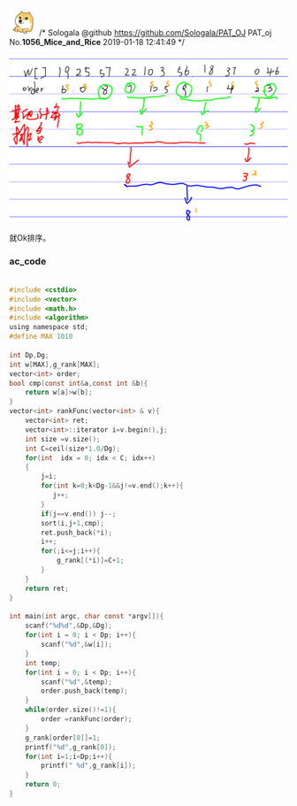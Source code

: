 ![](https://github.com/Sologala/SomeThings/blob/master/face.jpg?raw=true)
/*
    Sologala   @github    https://github.com/Sologala/PAT_OJ
    PAT_oj No.**1056_Mice_and_Rice**
    2019-01-18 12:41:49
*/





![](https://github.com/Sologala/PAT_OJ/blob/master/1056_Mice_and_Rice/1056_Mice_and_Rice.assets/0.png?raw=true)

就Ok排序。


### **ac_code**
```c

#include <cstdio>
#include <vector>
#include <math.h>
#include <algorithm>
using namespace std;
#define MAX 1010

int Dp,Dg;
int w[MAX],g_rank[MAX];
vector<int> order;
bool cmp(const int&a,const int &b){
    return w[a]>w[b];
}
vector<int> rankFunc(vector<int> & v){
    vector<int> ret;
    vector<int>::iterator i=v.begin(),j;
    int size =v.size();
    int C=ceil(size*1.0/Dg);
    for(int  idx = 0; idx < C; idx++)
    {
        j=i;
        for(int k=0;k<Dg-1&&j!=v.end();k++){
           j++;
        }
        if(j==v.end()) j--;
        sort(i,j+1,cmp);
        ret.push_back(*i);
        i++;
        for(;i<=j;i++){
            g_rank[(*i)]=C+1;
        }
    }
    return ret;
}

int main(int argc, char const *argv[]){
    scanf("%d%d",&Dp,&Dg);
    for(int i = 0; i < Dp; i++){ 
        scanf("%d",&w[i]);
    }
    int temp;
    for(int i = 0; i < Dp; i++){ 
        scanf("%d",&temp);
        order.push_back(temp);
    }
    while(order.size()!=1){
        order =rankFunc(order);
    }
    g_rank[order[0]]=1;
    printf("%d",g_rank[0]);
    for(int i=1;i<Dp;i++){
        printf(" %d",g_rank[i]);
    }
    return 0;
}
```

